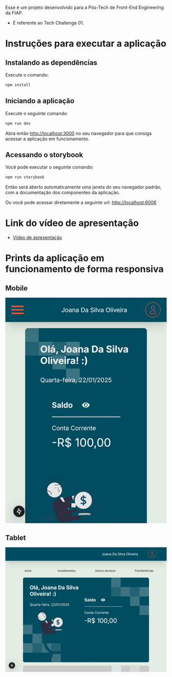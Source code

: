 Esse é um projeto desenvolvido para a Pós-Tech de Front-End Engineering da FIAP.

- É referente ao Tech Challenge 01.

# Instruções para executar a aplicação

## Instalando as dependências

Execute o comando:

```bash
npm install
```

## Iniciando a aplicação

Execute o seguinte comando:

```bash
npm run dev
```

Abra então [http://localhost:3000](http://localhost:3000) no seu navegador para que consiga acessar a aplicação em funcionamento.

## Acessando o storybook

Você pode executar o seguinte comando:

```bash
npm run storybook
```

Então será aberto automaticamente uma janela do seu navegador padrão, com a documentação dos componentes da aplicação.

Ou você pode acessar diretamente a seguinte url: [http://localhost:6006](http://localhost:6006)

# Link do vídeo de apresentação

- [Vídeo de apresentação](https://youtu.be/iOYMhtQNwMQ)

# Prints da aplicação em funcionamento de forma responsiva

## Mobile

![alt text](mobile.png)

## Tablet

![alt text](tablet.png)
